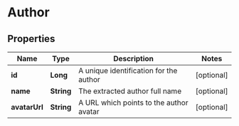 
# Author

## Properties
Name | Type | Description | Notes
------------ | ------------- | ------------- | -------------
**id** | **Long** | A unique identification for the author |  [optional]
**name** | **String** | The extracted author full name |  [optional]
**avatarUrl** | **String** | A URL which points to the author avatar |  [optional]



